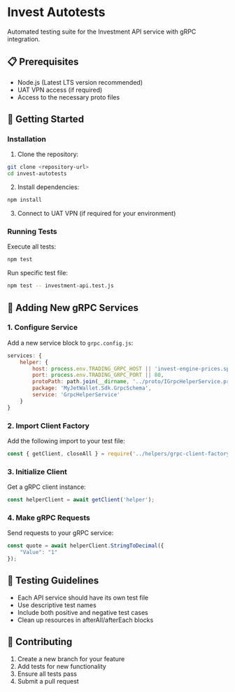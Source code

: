 # Invest Autotests

Automated testing suite for the Investment API service with gRPC integration.

## 📋 Prerequisites

- Node.js (Latest LTS version recommended)
- UAT VPN access (if required)
- Access to the necessary proto files

## 🚀 Getting Started

### Installation

1. Clone the repository:
```bash
git clone <repository-url>
cd invest-autotests
```

2. Install dependencies:
```bash
npm install
```

3. Connect to UAT VPN (if required for your environment)

### Running Tests

Execute all tests:
```bash
npm test
```

Run specific test file:
```bash
npm test -- investment-api.test.js
```

## 🔧 Adding New gRPC Services

### 1. Configure Service

Add a new service block to `grpc.config.js`:

```javascript
services: {
    helper: {
        host: process.env.TRADING_GRPC_HOST || 'invest-engine-prices.spot-services.svc.cluster.local',
        port: process.env.TRADING_GRPC_PORT || 80,
        protoPath: path.join(__dirname, '../proto/IGrpcHelperService.proto'),
        package: 'MyJetWallet.Sdk.GrpcSchema',
        service: 'GrpcHelperService'
    }
}
```

### 2. Import Client Factory

Add the following import to your test file:

```javascript
const { getClient, closeAll } = require('../helpers/grpc-client-factory');
```

### 3. Initialize Client

Get a gRPC client instance:

```javascript
const helperClient = await getClient('helper');
```

### 4. Make gRPC Requests

Send requests to your gRPC service:

```javascript
const quote = await helperClient.StringToDecimal({
    "Value": "1"
});
```

## 🧪 Testing Guidelines

- Each API service should have its own test file
- Use descriptive test names
- Include both positive and negative test cases
- Clean up resources in afterAll/afterEach blocks


## 🤝 Contributing

1. Create a new branch for your feature
2. Add tests for new functionality
3. Ensure all tests pass
4. Submit a pull request